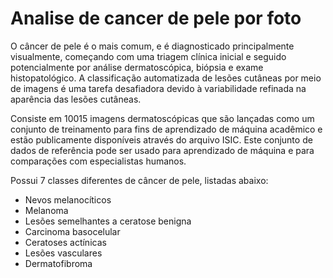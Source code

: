 # Analise de cancer de pele por foto
 
O câncer de pele é o mais comum, e é diagnosticado principalmente visualmente, começando com uma triagem clínica inicial e seguido potencialmente por análise dermatoscópica, biópsia e exame histopatológico. A classificação automatizada de lesões cutâneas por meio de imagens é uma tarefa desafiadora devido à variabilidade refinada na aparência das lesões cutâneas.

Consiste em 10015 imagens dermatoscópicas que são lançadas como um conjunto de treinamento para fins de aprendizado de máquina acadêmico e estão publicamente disponíveis através do arquivo ISIC. Este conjunto de dados de referência pode ser usado para aprendizado de máquina e para comparações com especialistas humanos.

Possui 7 classes diferentes de câncer de pele, listadas abaixo:

* Nevos melanocíticos
* Melanoma
* Lesões semelhantes a ceratose benigna
* Carcinoma basocelular
* Ceratoses actínicas
* Lesões vasculares
* Dermatofibroma
